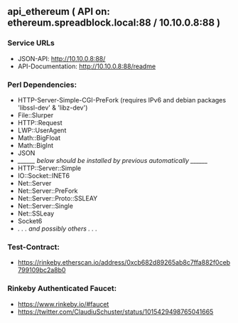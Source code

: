 ## api_ethereum ( API on: ethereum.spreadblock.local:88 / 10.10.0.8:88 )

### Service URLs


* JSON-API: http://10.10.0.8:88/
* API-Documentation: http://10.10.0.8:88/readme


### Perl Dependencies:
 - HTTP-Server-Simple-CGI-PreFork   (requires IPv6 and debian packages 'libssl-dev' & 'libz-dev')
 - File::Slurper
 - HTTP::Request
 - LWP::UserAgent
 - Math::BigFloat
 - Math::BigInt
 - JSON
 - *______ below should be installed by previous automatically ______*
 - HTTP::Server::Simple
 - IO::Socket::INET6
 - Net::Server
 - Net::Server::PreFork
 - Net::Server::Proto::SSLEAY
 - Net::Server::Single
 - Net::SSLeay
 - Socket6
 - *. . . and possibly others . . .*


### Test-Contract:
 - https://rinkeby.etherscan.io/address/0xcb682d89265ab8c7ffa882f0ceb799109bc2a8b0
 
### Rinkeby Authenticated Faucet:
 - https://www.rinkeby.io/#faucet
 - https://twitter.com/ClaudiuSchuster/status/1015429498765041665
 
